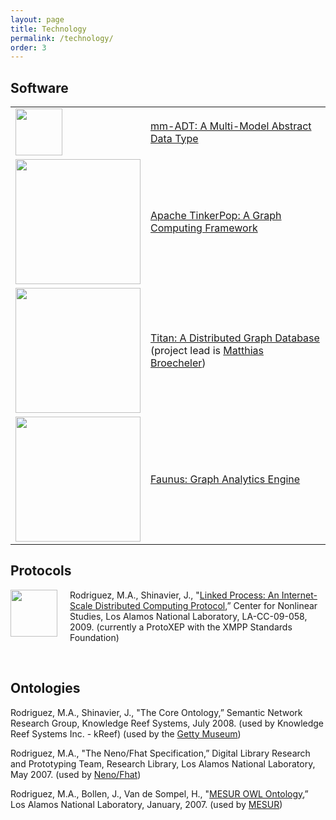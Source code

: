 ```yaml
---
layout: page
title: Technology
permalink: /technology/
order: 3
---
```


<h2>Software</h2>

<table style="border:none;" cellspacing="0" cellpadding="0">
<tr>
  <td><img width="75px" src="images/mmadt-logo.png"></td>
  <td><a href="http://tinkerpop.apache.org/">mm-ADT: A Multi-Model Abstract Data Type</a></td>
</tr>

<tr>
  <td><img width="200px" src="images/tinkerpop-logo.png"></td>
  <td><a href="http://tinkerpop.apache.org/">Apache TinkerPop: A Graph Computing Framework</a></td>
</tr>

<tr>
  <td><img width="200px" src="images/titan-logo.png"></td>
  <td><a href="http://thinkaurelius.github.com/titan/">Titan: A Distributed Graph Database</a><br/>(project lead is <a href="http://www.matthiasb.com">Matthias Broecheler</a>)</td>
</tr>

<tr>
  <td><img width="200px" src="images/faunus-logo.png"></td>
  <td><a href="http://thinkaurelius.github.com/faunus/">Faunus: Graph Analytics Engine</a></td>
</tr>
</table>

<h2>Protocols</h2>

<img style="float:left; margin-right:20px;" width="75px" src="images/lop-logo.png">Rodriguez,  M.A., Shinavier, J., "<a href="http://xmpp.org/extensions/inbox/lop.html">Linked  Process: An Internet-Scale Distributed Computing Protocol</a>,” Center for Nonlinear Studies, Los Alamos National  Laboratory, LA-CC-09-058, 2009.
(currently a ProtoXEP with the XMPP Standards  Foundation)

<br/>

<h2>Ontologies</h2>
Rodriguez,  M.A., Shinavier, J., "The Core  Ontology,” Semantic Network Research Group,  Knowledge Reef Systems, July 2008.
(used  by Knowledge Reef Systems Inc. - kReef) (used by the <a href="http://www.getty.edu/">Getty Museum</a>)

Rodriguez,  M.A., "The Neno/Fhat  Specification,” Digital Library Research and  Prototyping Team, Research Library, Los Alamos National Laboratory, May  2007.
(used  by <a href="http://neno.lanl.gov/">Neno/Fhat</a>)

Rodriguez,  M.A., Bollen, J., Van de Sompel, H., "<a title="http://tweety.lanl.gov/public/schemas/2007-01/mesur.owl" href="http://tweety.lanl.gov/public/schemas/2007-01/mesur.owl">MESUR OWL  Ontology</a>,” Los Alamos National Laboratory,  January, 2007.
(used by <a href="http://www.mesur.org/">MESUR</a>)